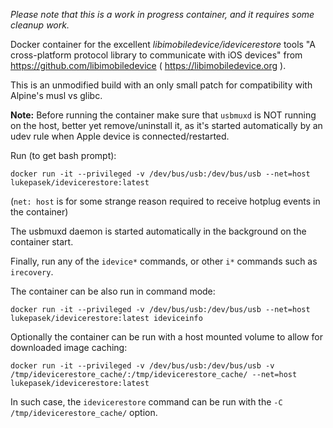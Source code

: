 _Please note that this is a work in progress container, and it requires some cleanup work._

Docker container for the excellent _libimobiledevice/idevicerestore_ tools "A cross-platform protocol library to communicate with iOS devices" from https://github.com/libimobiledevice ( https://libimobiledevice.org ).

This is an unmodified build with an only small patch for compatibility with Alpine's musl vs glibc.

**Note:** Before running the container make sure that `usbmuxd` is NOT running on the host, better yet remove/uninstall it, as it's started automatically by an udev rule when Apple device is connected/restarted.

Run (to get bash prompt): 
```
docker run -it --privileged -v /dev/bus/usb:/dev/bus/usb --net=host lukepasek/idevicerestore:latest
```
(`net: host` is  for some strange reason required to receive hotplug events in the container)

The usbmuxd daemon is started automatically in the background on the container start.

Finally, run any of the `idevice*` commands, or other `i*` commands such as `irecovery`.

The container can be also run in command mode:
```
docker run -it --privileged -v /dev/bus/usb:/dev/bus/usb --net=host lukepasek/idevicerestore:latest ideviceinfo
```

Optionally the container can be run with a host mounted volume to allow for downloaded image caching:
```
docker run -it --privileged -v /dev/bus/usb:/dev/bus/usb -v /tmp/idevicerestore_cache/:/tmp/idevicerestore_cache/ --net=host lukepasek/idevicerestore:latest
```
In such case, the `idevicerestore` command can be run with the `-C /tmp/idevicerestore_cache/` option.
